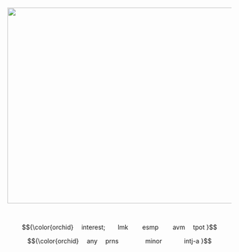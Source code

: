 <p align="center">                 
 <img src="https://cdn.discordapp.com/attachments/1212682789695004713/1219951360812777472/Untitled11_20240320181221.png?ex=66530abe&is=6651b93e&hm=bd2406e1bc22ff5c7c9e7d652e80f5c7ed9a736ccb7c58cde0c1fe199f813193&" height=440 width=770">


<p align="center"
  
      
<p align="center"> $${\color{orchid}
  interest;  lmk   esmp   avm  tpot }$$
<p align="center"> $${\color{orchid}
  any  prns     minor     intj-a }$$

<!--
**aroaceyinyang/aroaceyinyang** is a ✨ _special_ ✨ repository because its `README.md` (this file) appears on your GitHub profile.

Here are some ideas to get you started:

- 🔭 I’m currently working on ...
- 🌱 I’m currently learning ...
- 👯 I’m looking to collaborate on ...
- 🤔 I’m looking for help with ...
- 💬 Ask me about ...
- 📫 How to reach me: ...
- 😄 Pronouns: ...
- ⚡ Fun fact: ...
-->
